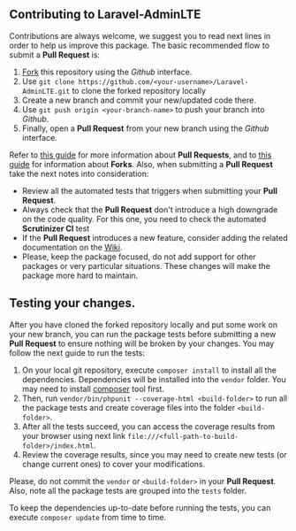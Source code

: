 ## Contributing to Laravel-AdminLTE

Contributions are always welcome, we suggest you to read next lines in order to help us improve this package. The basic recommended flow to submit a **Pull Request** is:

1. [Fork](https://docs.github.com/en/github/getting-started-with-github/fork-a-repo) this repository using the _Github_ interface.
2. Use `git clone https://github.com/<your-username>/Laravel-AdminLTE.git` to clone the forked repository locally
3. Create a new branch and commit your new/updated code there.
4. Use `git push origin <your-branch-name>` to push your branch into _Github_.
5. Finally, open a **Pull Request** from your new branch using the _Github_ interface.

Refer to [this guide](https://help.github.com/articles/about-pull-requests/) for more information about **Pull Requests**, and to [this guide](https://docs.github.com/en/github/collaborating-with-pull-requests/working-with-forks) for information about **Forks**. Also, when submitting a **Pull Request** take the next notes into consideration:

- Review all the automated tests that triggers when submitting your **Pull Request**.
- Always check that the **Pull Request** don't introduce a high downgrade on the code quality. For this one, you need to check the automated **Scrutinizer CI** test
- If the **Pull Request** introduces a new feature, consider adding the related documentation on the [Wiki](https://github.com/abdallhsamy/Laravel-AdminLTE/wiki).
- Please, keep the package focused, do not add support for other packages or very particular situations. These changes will make the package more hard to maintain.

## Testing your changes.

After you have cloned the forked repository locally and put some work on your new branch, you can run the package tests before submitting a new **Pull Request** to ensure nothing will be broken by your changes. You may follow the next guide to run the tests:

1. On your local git repository, execute `composer install` to install all the dependencies. Dependencies will be installed into the `vendor` folder. You may need to install [composer](https://getcomposer.org/) tool first.
2. Then, run `vendor/bin/phpunit --coverage-html <build-folder>` to run all the package tests and create coverage files into the folder `<build-folder>`.
3. After all the tests succeed, you can access the coverage results from your browser using next link `file:///<full-path-to-build-folder>/index.html`.
4. Review the coverage results, since you may need to create new tests (or change current ones) to cover your modifications.

Please, do not commit the `vendor` or `<build-folder>` in your **Pull Request**. Also, note all the package tests are grouped into the `tests` folder.

To keep the dependencies up-to-date before running the tests, you can execute `composer update` from time to time.
